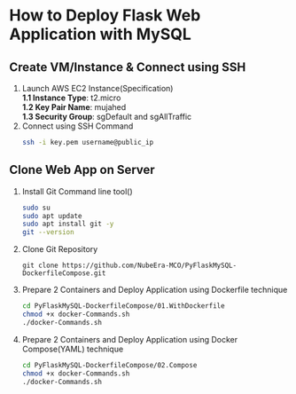 # How to Deploy Flask Web Application with MySQL
## Create VM/Instance & Connect using SSH
1. Launch AWS EC2 Instance(Specification) <br>
    **1.1 Instance Type**: t2.micro <br>
    **1.2 Key Pair Name**: mujahed <br>
    **1.3 Security Group**: sgDefault and sgAllTraffic <br>
2. Connect using SSH Command
    ``` bash
    ssh -i key.pem username@public_ip
    ```
## Clone Web App on Server
1. Install Git Command line tool()
    ``` sh
    sudo su
    sudo apt update
    sudo apt install git -y
    git --version
    ```
2. Clone Git Repository
    
    ``` git
    git clone https://github.com/NubeEra-MCO/PyFlaskMySQL-DockerfileCompose.git
    ```
 3. Prepare 2 Containers and Deploy Application using Dockerfile technique
    ``` sh
    cd PyFlaskMySQL-DockerfileCompose/01.WithDockerfile    
    chmod +x docker-Commands.sh
    ./docker-Commands.sh
    ```
4. Prepare 2 Containers and Deploy Application using Docker Compose(YAML) technique
    ``` sh
    cd PyFlaskMySQL-DockerfileCompose/02.Compose
    chmod +x docker-Commands.sh
    ./docker-Commands.sh
    ```
